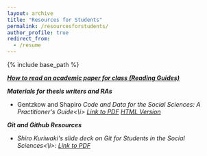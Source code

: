 ```yaml
---
layout: archive
title: "Resources for Students"
permalink: /resourcesforstudents/
author_profile: true
redirect_from:
  - /resume
---
```


{% include base_path %}


<a href="https://niemesgt.github.io/readingguides/"><i><b>How to read an academic paper for class (Reading Guides)</b> </i></a>
<br />


<i><b>Materials for thesis writers and RAs</b> </i>
<br />


<ul>
<li>Gentzkow and Shapiro <i>Code and Data for the Social Sciences: A Practitioner's Guide<\i> <a href="https://niemesgt.github.io/files/GentzkowRothstein_CodeAndData.pdf">Link to PDF</a> <a href="http://web.stanford.edu/~gentzkow/research/CodeAndData.xhtml">HTML Version</a></li>
</ul>



<i><b>Git and Github Resources</b> </i>
<br />

<ul>
<li>Shiro Kuriwaki's slide deck on <i>Git for Students in the Social Sciences<\i>: <a href="https://niemesgt.github.io/files/kuriwaki_github_handout.pdf">Link to PDF</a></li>
</ul>




  